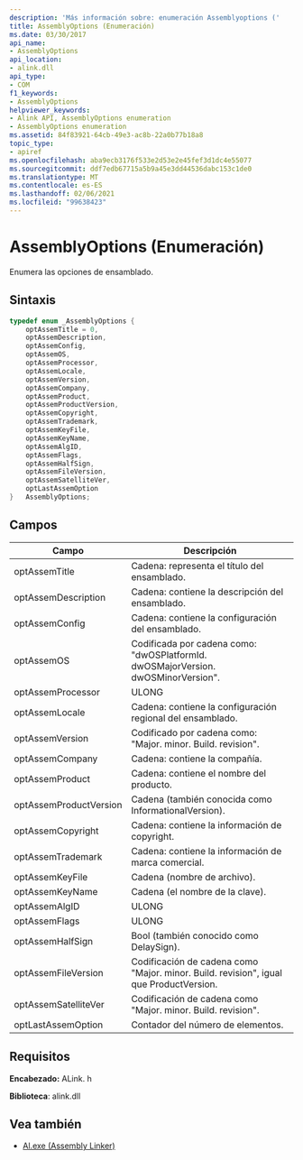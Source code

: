 ```yaml
---
description: 'Más información sobre: enumeración Assemblyoptions ('
title: AssemblyOptions (Enumeración)
ms.date: 03/30/2017
api_name:
- AssemblyOptions
api_location:
- alink.dll
api_type:
- COM
f1_keywords:
- AssemblyOptions
helpviewer_keywords:
- Alink API, AssemblyOptions enumeration
- AssemblyOptions enumeration
ms.assetid: 84f83921-64cb-49e3-ac8b-22a0b77b18a8
topic_type:
- apiref
ms.openlocfilehash: aba9ecb3176f533e2d53e2e45fef3d1dc4e55077
ms.sourcegitcommit: ddf7edb67715a5b9a45e3dd44536dabc153c1de0
ms.translationtype: MT
ms.contentlocale: es-ES
ms.lasthandoff: 02/06/2021
ms.locfileid: "99638423"
---
```

# <a name="assemblyoptions-enumeration"></a>AssemblyOptions (Enumeración)

Enumera las opciones de ensamblado.  
  
## <a name="syntax"></a>Sintaxis  
  
```cpp  
typedef enum _AssemblyOptions {  
    optAssemTitle = 0,  
    optAssemDescription,  
    optAssemConfig,  
    optAssemOS,  
    optAssemProcessor,  
    optAssemLocale,  
    optAssemVersion,  
    optAssemCompany,  
    optAssemProduct,  
    optAssemProductVersion,  
    optAssemCopyright,  
    optAssemTrademark,  
    optAssemKeyFile,  
    optAssemKeyName,  
    optAssemAlgID,  
    optAssemFlags,  
    optAssemHalfSign,  
    optAssemFileVersion,  
    optAssemSatelliteVer,  
    optLastAssemOption  
}   AssemblyOptions;  
```  
  
## <a name="fields"></a>Campos  
  
|Campo|Descripción|  
|-----------|-----------------|  
|optAssemTitle|Cadena: representa el título del ensamblado.|  
|optAssemDescription|Cadena: contiene la descripción del ensamblado.|  
|optAssemConfig|Cadena: contiene la configuración del ensamblado.|  
|optAssemOS|Codificada por cadena como: "dwOSPlatformId. dwOSMajorVersion. dwOSMinorVersion".|  
|optAssemProcessor|ULONG|  
|optAssemLocale|Cadena: contiene la configuración regional del ensamblado.|  
|optAssemVersion|Codificado por cadena como: "Major. minor. Build. revision".|  
|optAssemCompany|Cadena: contiene la compañía.|  
|optAssemProduct|Cadena: contiene el nombre del producto.|  
|optAssemProductVersion|Cadena (también conocida como InformationalVersion).|  
|optAssemCopyright|Cadena: contiene la información de copyright.|  
|optAssemTrademark|Cadena: contiene la información de marca comercial.|  
|optAssemKeyFile|Cadena (nombre de archivo).|  
|optAssemKeyName|Cadena (el nombre de la clave).|  
|optAssemAlgID|ULONG|  
|optAssemFlags|ULONG|  
|optAssemHalfSign|Bool (también conocido como DelaySign).|  
|optAssemFileVersion|Codificación de cadena como "Major. minor. Build. revision", igual que ProductVersion.|  
|optAssemSatelliteVer|Codificación de cadena como "Major. minor. Build. revision".|  
|optLastAssemOption|Contador del número de elementos.|  
  
## <a name="requirements"></a>Requisitos  

 **Encabezado:** ALink. h  
  
 **Biblioteca**: alink.dll  
  
## <a name="see-also"></a>Vea también

- [Al.exe (Assembly Linker)](../../tools/al-exe-assembly-linker.md)
